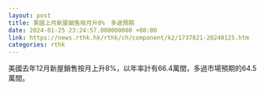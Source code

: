 ```yaml
---
layout: post
title: 美國上月新屋銷售按月升8%　多過預期
date: 2024-01-25 23:24:57.000000000 +08:00
link: https://news.rthk.hk/rthk/ch/component/k2/1737821-20240125.htm
categories: rthk
---
```


美國去年12月新屋銷售按月上升8%，以年率計有66.4萬間，多過市場預期的64.5萬間。

